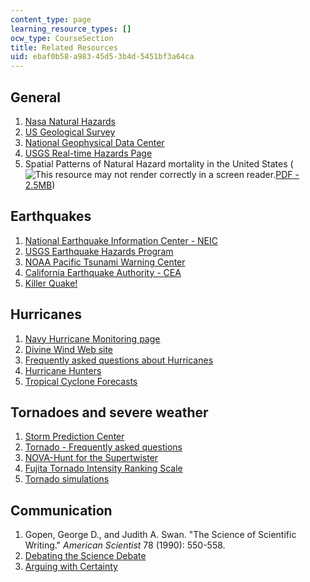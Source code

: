 ```yaml
---
content_type: page
learning_resource_types: []
ocw_type: CourseSection
title: Related Resources
uid: ebaf0b58-a983-45d5-3b4d-5451bf3a64ca
---
```


General
-------

1.  [Nasa Natural Hazards](http://earthobservatory.nasa.gov/NaturalHazards/)
2.  [US Geological Survey](http://www.usgs.gov/hazards/)
3.  [National Geophysical Data Center](http://www.ngdc.noaa.gov/hazard/hazards.shtml)
4.  [USGS Real-time Hazards Page](https://www2.usgs.gov/natural_hazards/)
5.  Spatial Patterns of Natural Hazard mortality in the United States (![This resource may not render correctly in a screen reader.](/images/inacessible.gif)[PDF - 2.5MB](http://www.ij-healthgeographics.com/content/pdf/1476-072X-7-64.pdf))

Earthquakes
-----------

1.  [National Earthquake Information Center - NEIC](http://earthquake.usgs.gov/contactus/golden/neic.php)
2.  [USGS Earthquake Hazards Program](http://earthquake.usgs.gov/)
3.  [NOAA Pacific Tsunami Warning Center](https://www.weather.gov/safety/tsunami-twc)
4.  [California Earthquake Authority - CEA](http://www.earthquakeauthority.com/)
5.  [Killer Quake!](http://www.pbs.org/wgbh/nova/teachers/programs/2116_killerqu.html)

Hurricanes
----------

1.  [Navy Hurricane Monitoring page](http://www.nrlmry.navy.mil/tc_pages/tc_home.html)
2.  [Divine Wind Web site](http://wind.mit.edu/~emanuel/divinewind/main.htm)
3.  [Frequently asked questions about Hurricanes](http://www.aoml.noaa.gov/hrd/tcfaq/tcfaqHED.html)
4.  [Hurricane Hunters](http://www.hurricanehunters.com/)
5.  [Tropical Cyclone Forecasts](http://wind.mit.edu/~emanuel/storm.html)

Tornadoes and severe weather
----------------------------

1.  [Storm Prediction Center](http://www.spc.noaa.gov/)
2.  [Tornado - Frequently asked questions](http://www.spc.noaa.gov/faq/tornado/)
3.  [NOVA-Hunt for the Supertwister](http://www.pbs.org/wgbh/nova/tornado/)
4.  [Fujita Tornado Intensity Ranking Scale](http://www.spc.noaa.gov/faq/tornado/ef-scale.html)
5.  [Tornado simulations](https://scijinks.gov/tornado-simulation/)

Communication
-------------

1.  Gopen, George D., and Judith A. Swan. "The Science of Scientific Writing." _American Scientist_ 78 (1990): 550-558.
2.  [Debating the Science Debate](http://www.nature.com/news/2008/080206/full/451621a.html)
3.  [Arguing with Certainty](http://climateprogress.org/2008/02/11/how-do-we-really-know-humans-are-causing-global-warming/)